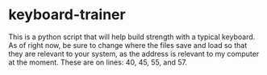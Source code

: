# keyboard-trainer
This is a python script that will help build strength with a typical keyboard. As of right now, be sure to change where the files save and load so that they are relevant to your system, as the address is relevant to my computer at the moment.
These are on lines:
40, 45, 55, and 57.
